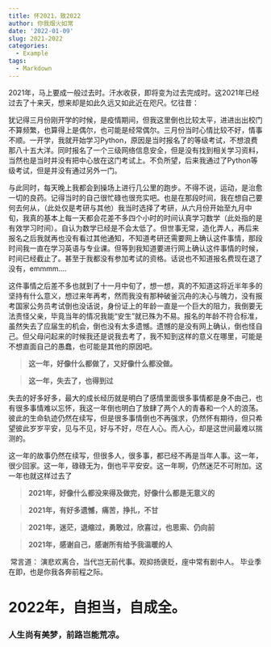 ```yaml
---
title: 怀2021，致2022
author: 你我烟火如常
date: '2022-01-09'
slug: 2021-2022
categories:
  - Example
tags:
  - Markdown
---
```


2021年，马上要成一般过去时。汗水收获，即将变为过去完成时。这2021年已经过去了十来天，想来却是如此久远又如此近在咫尺。忆往昔：

​	  犹记得三月份刚开学的时候，是疫情期间，但我这里倒也比较太平，进进出出校门不算频繁，也算得上是偶尔，也可能是经常偶尔。三月份当时心情比较不好，情事不顺。一开学，我就开始学习Python，原因是当时报名了的等级考试，不想浪费那八十五大洋。同时报名了一个三级网络信息安全，但是没有找到相关学习资料，当然也是当时并没有把中心放在这门考试上。不负所望，后来我通过了Python等级考试，但是并没有通过另外一门。

​	  与此同时，每天晚上我都会到操场上进行几公里的跑步。不得不说，运动，是治愈一切的良药。记得当时的自己很忙碌也很充实吧。也是在那段时间，我在想自己要何去何从，（此处仅是考研与其他）我当时选择了考研，从六月份开始至九月中旬，我真的基本上每一天都会花差不多四个小时的时间认真学习数学（此处指的是有效学习时间）。自认为数学已经是不会太低了。但世事无常，造化弄人，再后来报名之后我就再也没有看过其他通知，不知道考研还需要网上确认这件事情，那段时间我一直在学习英语与专业课。但等到我知道要进行网上确认这件事情的时候，时间已经截止了。甚至于我都没有参加考试的资格。话说也不知道报名费现在退了没有，emmmm....

​	  这件事情之后差不多也就到了十一月中旬了，想一想，真的不知道这将近半年多的坚持有什么意义，想过来年再考，然而我没有那种破釜沉舟的决心与魄力，没有报考国家公务员考试倒也没话说，身份证上的年龄一直是一个巨大的阻力，我倒要无法责怪父亲，毕竟当年的情况我能“安生”就已殊为不易。报名的年龄不符合标准，虽然失去了应届生的机会，倒也没有太多遗憾。遗憾的是没有网上确认，倒也怪自己。但父母问起来的时候我还是说我去考了，我不知到这样的意义在哪里，可能是不想直面自己的愚蠢，也可能是其他的原因吧。

> **这一年，好像什么都做了，又好像什么都没做。**

> **这一年，失去了，也得到过**

​	  失去的好多好多，最大的成长经历就是明白了感情里面很多事情都是身不由己，也有很多事情难以忘怀，我这一年倒也明白了放肆了两个人的青春和一个人的浪荡。彼此的生命轨迹仍然在续写，但是很多事情倒也不再强求，仍然怀有期待，但只希望彼此岁岁平安，见与不见，好与不好，尽在人心。而人心，却是这世间最难以揣测的。

​	  这一年的故事仍然在续写，但很多人，很多事，都已经不再是当年人事。这一年，很少回家。这一年，碌碌无为，倒也平平安安。这一年啊，仍然迷茫不可附加。这一年也就这样过去了

> **2021年，好像什么都没来得及做完，好像什么都是无意义的**

> **2021年，有好多遗憾，痛苦，挣扎，不甘**

> **2021年，迷茫，退缩过，勇敢过，欣喜过，也思索、仍向前**

> **2021年，感谢自己，感谢所有给予我温暖的人**

​	  常言道： 演悲欢离合，当代岂无前代事。观抑扬褒贬，座中常有剧中人。 毕业季在即，也是你我各奔前程之际。

# 	**2022年，自担当，自成全。**
###   **人生尚有美梦，前路岂能荒凉。**

